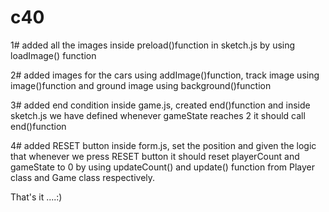 # c40

1# added all the images inside preload()function in sketch.js by using loadImage() function

2# added images for the cars using addImage()function, track image using image()function and ground image using background()function

3# added end condition inside game.js, created end()function and inside sketch.js we have defined whenever gameState reaches 2 it should call end()function

4# added RESET button inside form.js, set the position and given the logic that whenever we press RESET button it should reset playerCount and gameState to 0 by using updateCount() and update() function from Player class and Game class respectively.


That's it ....:)
